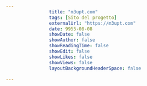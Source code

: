 ---
                title: "m3upt.com"
                tags: [Sito del progetto]
                externalUrl: "https://m3upt.com"
                date: 9955-08-08
                showDate: false
                showAuthor: false
                showReadingTime: false
                showEdit: false
                showLikes: false
                showViews: false
                layoutBackgroundHeaderSpace: false
                ---

